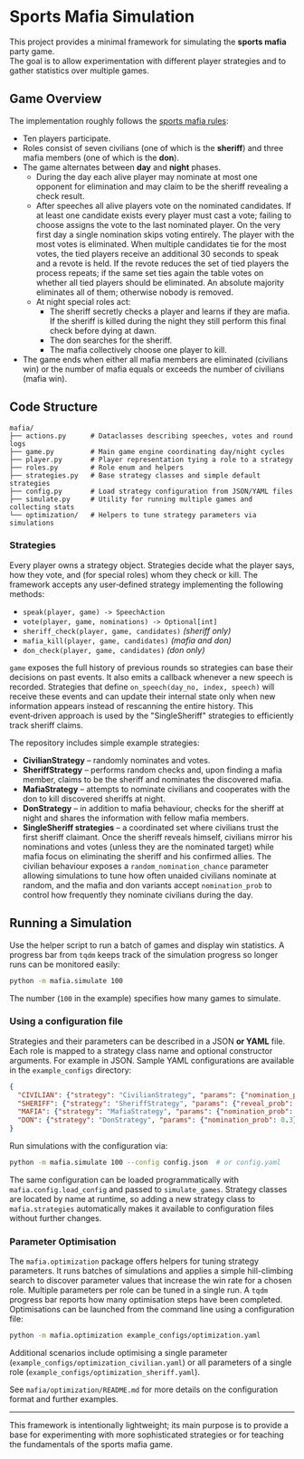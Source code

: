 # Sports Mafia Simulation

This project provides a minimal framework for simulating the **sports mafia** party game.  
The goal is to allow experimentation with different player strategies and to gather
statistics over multiple games.

## Game Overview

The implementation roughly follows the [sports mafia rules](https://dom-mafia.ru/sport_mafia_game_rules):

* Ten players participate.
* Roles consist of seven civilians (one of which is the **sheriff**) and three mafia members (one of which is the **don**).
* The game alternates between **day** and **night** phases.
  * During the day each alive player may nominate at most one opponent for elimination and may claim to be the sheriff revealing a check result.
  * After speeches all alive players vote on the nominated candidates. If at least one candidate exists every player must cast a vote; failing to choose assigns the vote to the last nominated player. On the very first day a single nomination skips voting entirely. The player with the most votes is eliminated. When multiple candidates tie for the most votes, the tied players receive an additional 30 seconds to speak and a revote is held. If the revote reduces the set of tied players the process repeats; if the same set ties again the table votes on whether all tied players should be eliminated. An absolute majority eliminates all of them; otherwise nobody is removed.
  * At night special roles act:
    * The sheriff secretly checks a player and learns if they are mafia. If the sheriff is killed during the night they still perform this final check before dying at dawn.
    * The don searches for the sheriff.
    * The mafia collectively choose one player to kill.
* The game ends when either all mafia members are eliminated (civilians win) or the number of mafia equals or exceeds the number of civilians (mafia win).

## Code Structure

```
mafia/
├── actions.py      # Dataclasses describing speeches, votes and round logs
├── game.py         # Main game engine coordinating day/night cycles
├── player.py       # Player representation tying a role to a strategy
├── roles.py        # Role enum and helpers
├── strategies.py   # Base strategy classes and simple default strategies
├── config.py       # Load strategy configuration from JSON/YAML files
├── simulate.py     # Utility for running multiple games and collecting stats
└── optimization/   # Helpers to tune strategy parameters via simulations
```

### Strategies

Every player owns a strategy object. Strategies decide what the player says, how they vote,
and (for special roles) whom they check or kill.  The framework accepts any user‑defined
strategy implementing the following methods:

* `speak(player, game) -> SpeechAction`
* `vote(player, game, nominations) -> Optional[int]`
* `sheriff_check(player, game, candidates)` *(sheriff only)*
* `mafia_kill(player, game, candidates)` *(mafia and don)*
* `don_check(player, game, candidates)` *(don only)*

`game` exposes the full history of previous rounds so strategies can base their decisions on
past events.  It also emits a callback whenever a new speech is recorded.  Strategies that
define ``on_speech(day_no, index, speech)`` will receive these events and can update their
internal state only when new information appears instead of rescanning the entire history.
This event‑driven approach is used by the "SingleSheriff" strategies to efficiently track
sheriff claims.

The repository includes simple example strategies:

* **CivilianStrategy** – randomly nominates and votes.
* **SheriffStrategy** – performs random checks and, upon finding a mafia member, claims
  to be the sheriff and nominates the discovered mafia.
* **MafiaStrategy** – attempts to nominate civilians and cooperates with the don to kill
  discovered sheriffs at night.
* **DonStrategy** – in addition to mafia behaviour, checks for the sheriff at night and
  shares the information with fellow mafia members.
* **SingleSheriff strategies** – a coordinated set where civilians trust the first
  sheriff claimant. Once the sheriff reveals himself, civilians mirror his
  nominations and votes (unless they are the nominated target) while mafia
  focus on eliminating the sheriff and his confirmed allies. The civilian
  behaviour exposes a ``random_nomination_chance`` parameter allowing
  simulations to tune how often unaided civilians nominate at random, and the
  mafia and don variants accept ``nomination_prob`` to control how frequently
  they nominate civilians during the day.

## Running a Simulation

Use the helper script to run a batch of games and display win statistics. A
progress bar from `tqdm` keeps track of the simulation progress so longer
runs can be monitored easily:

```bash
python -m mafia.simulate 100
```

The number (`100` in the example) specifies how many games to simulate.

### Using a configuration file

Strategies and their parameters can be described in a JSON **or YAML** file.
Each role is mapped to a strategy class name and optional constructor
arguments. For example in JSON. Sample YAML configurations are available
in the ``example_configs`` directory:

```json
{
  "CIVILIAN": {"strategy": "CivilianStrategy", "params": {"nomination_prob": 0.2}},
  "SHERIFF": {"strategy": "SheriffStrategy", "params": {"reveal_prob": 0.8}},
  "MAFIA": {"strategy": "MafiaStrategy", "params": {"nomination_prob": 0.3}},
  "DON": {"strategy": "DonStrategy", "params": {"nomination_prob": 0.3}}
}
```

Run simulations with the configuration via:

```bash
python -m mafia.simulate 100 --config config.json  # or config.yaml
```

The same configuration can be loaded programmatically with
``mafia.config.load_config`` and passed to ``simulate_games``.  Strategy
classes are located by name at runtime, so adding a new strategy class to
``mafia.strategies`` automatically makes it available to configuration files
without further changes.

### Parameter Optimisation

The ``mafia.optimization`` package offers helpers for tuning strategy
parameters. It runs batches of simulations and applies a simple
hill-climbing search to discover parameter values that increase the win
rate for a chosen role. Multiple parameters per role can be tuned in a
single run. A `tqdm` progress bar reports how many optimisation steps have
been completed. Optimisations can be launched from the command line using a
configuration file:

```bash
python -m mafia.optimization example_configs/optimization.yaml
```

Additional scenarios include optimising a single parameter
(`example_configs/optimization_civilian.yaml`) or all parameters of a single
role (`example_configs/optimization_sheriff.yaml`).

See ``mafia/optimization/README.md`` for more details on the configuration
format and further examples.

---
This framework is intentionally lightweight; its main purpose is to provide a base for
experimenting with more sophisticated strategies or for teaching the fundamentals of the
sports mafia game.

